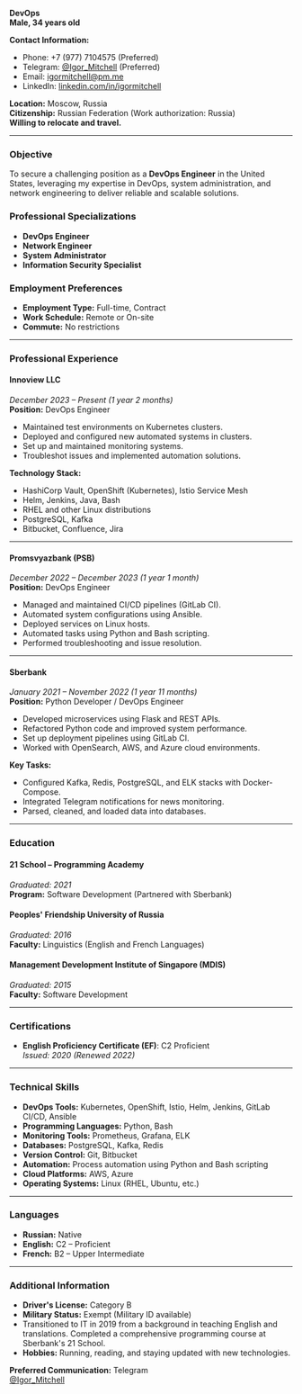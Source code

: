**DevOps**  
**Male, 34 years old**  

**Contact Information:**
- Phone: +7 (977) 7104575 (Preferred)  
- Telegram: [@Igor_Mitchell](https://t.me/Igor_Mitchell) (Preferred)  
- Email: [igormitchell@pm.me](mailto:igormitchell@pm.me) 
- LinkedIn: [linkedin.com/in/igormitchell](https://www.linkedin.com/in/igormitchell/)

**Location:** Moscow, Russia  
**Citizenship:** Russian Federation (Work authorization: Russia)  
**Willing to relocate and travel.**

---

### **Objective**
To secure a challenging position as a **DevOps Engineer** in the United States, leveraging my expertise in DevOps, system administration, and network engineering to deliver reliable and scalable solutions.

### **Professional Specializations**
- **DevOps Engineer**  
- **Network Engineer**  
- **System Administrator**  
- **Information Security Specialist**

### **Employment Preferences**
- **Employment Type:** Full-time, Contract  
- **Work Schedule:** Remote or On-site  
- **Commute:** No restrictions

---

### **Professional Experience**

#### **Innoview LLC**  
*December 2023 – Present (1 year 2 months)*  
**Position:** DevOps Engineer

- Maintained test environments on Kubernetes clusters.
- Deployed and configured new automated systems in clusters.
- Set up and maintained monitoring systems.
- Troubleshot issues and implemented automation solutions.

**Technology Stack:**
- HashiCorp Vault, OpenShift (Kubernetes), Istio Service Mesh
- Helm, Jenkins, Java, Bash
- RHEL and other Linux distributions
- PostgreSQL, Kafka
- Bitbucket, Confluence, Jira

---

#### **Promsvyazbank (PSB)**  
*December 2022 – December 2023 (1 year 1 month)*  
**Position:** DevOps Engineer

- Managed and maintained CI/CD pipelines (GitLab CI).
- Automated system configurations using Ansible.
- Deployed services on Linux hosts.
- Automated tasks using Python and Bash scripting.
- Performed troubleshooting and issue resolution.

---

#### **Sberbank**  
*January 2021 – November 2022 (1 year 11 months)*  
**Position:** Python Developer / DevOps Engineer

- Developed microservices using Flask and REST APIs.
- Refactored Python code and improved system performance.
- Set up deployment pipelines using GitLab CI.
- Worked with OpenSearch, AWS, and Azure cloud environments.

**Key Tasks:**
- Configured Kafka, Redis, PostgreSQL, and ELK stacks with Docker-Compose.
- Integrated Telegram notifications for news monitoring.
- Parsed, cleaned, and loaded data into databases.

---

### **Education**

#### **21 School – Programming Academy**  
*Graduated: 2021*  
**Program:** Software Development (Partnered with Sberbank)

#### **Peoples' Friendship University of Russia**  
*Graduated: 2016*  
**Faculty:** Linguistics (English and French Languages)

#### **Management Development Institute of Singapore (MDIS)**  
*Graduated: 2015*  
**Faculty:** Software Development

---

### **Certifications**

- **English Proficiency Certificate (EF)**: C2 Proficient  
  *Issued: 2020 (Renewed 2022)*

---

### **Technical Skills**
- **DevOps Tools:** Kubernetes, OpenShift, Istio, Helm, Jenkins, GitLab CI/CD, Ansible
- **Programming Languages:** Python, Bash
- **Monitoring Tools:** Prometheus, Grafana, ELK
- **Databases:** PostgreSQL, Kafka, Redis
- **Version Control:** Git, Bitbucket
- **Automation:** Process automation using Python and Bash scripting
- **Cloud Platforms:** AWS, Azure
- **Operating Systems:** Linux (RHEL, Ubuntu, etc.)

---

### **Languages**
- **Russian:** Native  
- **English:** C2 – Proficient  
- **French:** B2 – Upper Intermediate

---

### **Additional Information**
- **Driver's License:** Category B
- **Military Status:** Exempt (Military ID available)
- Transitioned to IT in 2019 from a background in teaching English and translations. Completed a comprehensive programming course at Sberbank's 21 School.
- **Hobbies:** Running, reading, and staying updated with new technologies.

**Preferred Communication:** Telegram  
[@Igor_Mitchell](https://t.me/Igor_Mitchell)

